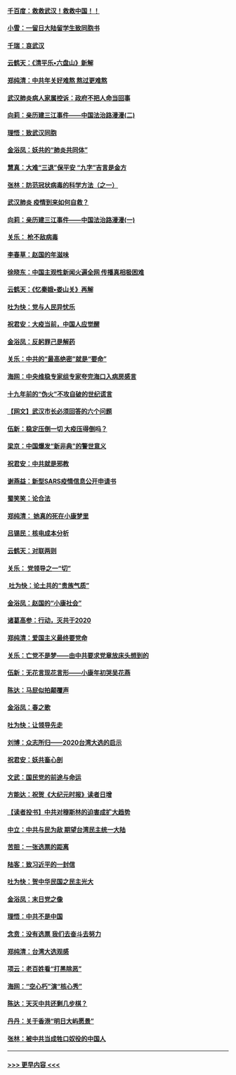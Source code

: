#### [千百度：救救武汉！救救中国！！](../pages/nsc993/n11836145.md?t=02011355) 
#### [小雪：一留日大陆留学生致同胞书](../pages/nsc993/n11834624.md?t=02011355) 
#### [千瑞：哀武汉](../pages/nsc993/n11833647.md?t=02011355) 
#### [云鹤天：《清平乐▪六盘山》新解](../pages/nsc993/n11833611.md?t=02011355) 
#### [郑纯清：中共年关好难熬 熬过更难熬](../pages/nsc993/n11833489.md?t=02011355) 
#### [武汉肺炎病人家属控诉：政府不把人命当回事](../pages/nsc993/n11833205.md?t=02011355) 
#### [向莉：亲历建三江事件——中国法治路漫漫(二)](../pages/nsc993/n11829102.md?t=02011355) 
#### [理悟：致武汉同胞](../pages/nsc993/n11831522.md?t=02011355) 
#### [金浴凤：妖共的“肺炎共同体”](../pages/nsc993/n11829448.md?t=02011355) 
#### [慧真：大难“三退”保平安 “九字”吉言是金方](../pages/nsc993/n11829501.md?t=02011355) 
#### [张林：防范冠状病毒的科学方法（之一）](../pages/nsc993/n11828618.md?t=02011355) 
#### [武汉肺炎 疫情到来如何自救？](../pages/nsc993/n11827632.md?t=02011355) 
#### [向莉：亲历建三江事件——中国法治路漫漫(一)](../pages/nsc993/n11827190.md?t=02011355) 
#### [关乐： 枪不敌病毒](../pages/nsc993/n11826746.md?t=02011355) 
#### [李春草：赵国的年滋味](../pages/nsc993/n11826321.md?t=02011355) 
#### [徐晓东：中国主观性新闻火遍全网 传播真相极困难](../pages/nsc993/n11826508.md?t=02011355) 
#### [云鹤天：《忆秦娥▪娄山关》再解](../pages/nsc993/n11824682.md?t=02011355) 
#### [吐为快：党与人民异忧乐](../pages/nsc993/n11824660.md?t=02011355) 
#### [祝君安：大疫当前，中国人应觉醒](../pages/nsc993/n11821946.md?t=02011355) 
#### [金浴凤：反躬罪己是解药](../pages/nsc993/n11820280.md?t=02011355) 
#### [关乐：中共的“最高绝密”就是“要命”](../pages/nsc993/n11816946.md?t=02011355) 
#### [海网：中央维稳专家组专家夸完海口入病房感言](../pages/nsc993/n11815138.md?t=02011355) 
#### [十九年前的“伪火”不攻自破的世纪谎言](../pages/nsc993/n11813238.md?t=02011355) 
#### [【网文】武汉市长必须回答的六个问题](../pages/nsc993/n11813848.md?t=02011355) 
#### [伍新：稳定压倒一切 大疫压得倒吗？](../pages/nsc993/n11812634.md?t=02011355) 
#### [梁京：中国爆发“新非典”的警世意义](../pages/nsc993/n11812554.md?t=02011355) 
#### [祝君安：中共就是邪教](../pages/nsc993/n11812431.md?t=02011355) 
#### [谢燕益：新型SARS疫情信息公开申请书](../pages/nsc993/n11808840.md?t=02011355) 
#### [蜀笑笑：论合法](../pages/nsc993/n11808064.md?t=02011355) 
#### [郑纯清： 她真的死在小康梦里](../pages/nsc993/n11806623.md?t=02011355) 
#### [吕锡民：核电成本分析](../pages/nsc993/n11806284.md?t=02011355) 
#### [云鹤天：对联两则](../pages/nsc993/n11805957.md?t=02011355) 
#### [关乐： 党领导之一“切”](../pages/nsc993/n11804505.md?t=02011355) 
#### [ 吐为快：论土共的“贵族气质”](../pages/nsc993/n11804490.md?t=02011355) 
#### [金浴凤：赵国的“小康社会”](../pages/nsc993/n11804452.md?t=02011355) 
#### [诸葛高参：行动，灭共于2020](../pages/nsc993/n11804120.md?t=02011355) 
#### [郑纯清：爱国主义最终要党命](../pages/nsc993/n11802197.md?t=02011355) 
#### [关乐：亡党不是梦——由中共要求党章放床头想到的](../pages/nsc993/n11802156.md?t=02011355) 
#### [伍新：无花言现花言形——小康年初哭吴花燕](../pages/nsc993/n11800044.md?t=02011355) 
#### [陈达：马屁似拍颠覆声](../pages/nsc993/n11800010.md?t=02011355) 
#### [金浴凤：春之歌](../pages/nsc993/n11797687.md?t=02011355) 
#### [吐为快：让领导先走](../pages/nsc993/n11797512.md?t=02011355) 
#### [刘博：众志所归——2020台湾大选的启示](../pages/nsc993/n11796878.md?t=02011355) 
#### [祝君安：妖共畜心剖](../pages/nsc993/n11794273.md?t=02011355) 
#### [文武：国民党的前途与命运](../pages/nsc993/n11794198.md?t=02011355) 
#### [方能达：祝贺《大纪元时报》读者日增](../pages/nsc993/n11793807.md?t=02011355) 
#### [【读者投书】中共对穆斯林的迫害成扩大趋势](../pages/nsc993/n11791371.md?t=02011355) 
#### [中立：中共与民为敌 期望台湾民主统一大陆](../pages/nsc993/n11790392.md?t=02011355) 
#### [苦胆：一张选票的距离](../pages/nsc993/n11788914.md?t=02011355) 
#### [陆客：致习近平的一封信](../pages/nsc993/n11788867.md?t=02011355) 
#### [吐为快：贺中华民国之民主光大](../pages/nsc993/n11788618.md?t=02011355) 
#### [金浴凤：末日党之像](../pages/nsc993/n11787475.md?t=02011355) 
#### [理悟：中共不是中国](../pages/nsc993/n11787463.md?t=02011355) 
#### [念贲：没有选票  我们去奋斗去努力](../pages/nsc993/n11787398.md?t=02011355) 
#### [郑纯清：台湾大选观感](../pages/nsc993/n11786210.md?t=02011355) 
#### [项云：老百姓看“打黑除恶”](../pages/nsc993/n11785398.md?t=02011355) 
#### [海网：“空心朽”演“核心秀”](../pages/nsc993/n11783874.md?t=02011355) 
#### [陈达：天灭中共还剩几步棋？](../pages/nsc993/n11783719.md?t=02011355) 
#### [丹丹：关于香港“明日大屿愿景”](../pages/nsc993/n11783273.md?t=02011355) 
#### [张林：被中共当成牲口奴役的中国人](../pages/nsc993/n11782397.md?t=02011355) 

----
#### [ >>> 更早内容 <<< ](../indexes/nsc993-earlier.md)
